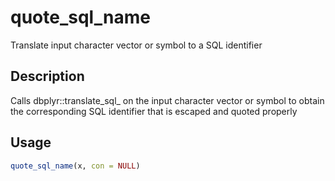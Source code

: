 # quote_sql_name


Translate input character vector or symbol to a SQL identifier




## Description

Calls dbplyr::translate_sql_ on the input character vector or symbol to obtain
the corresponding SQL identifier that is escaped and quoted properly





## Usage
```r
quote_sql_name(x, con = NULL)
```






